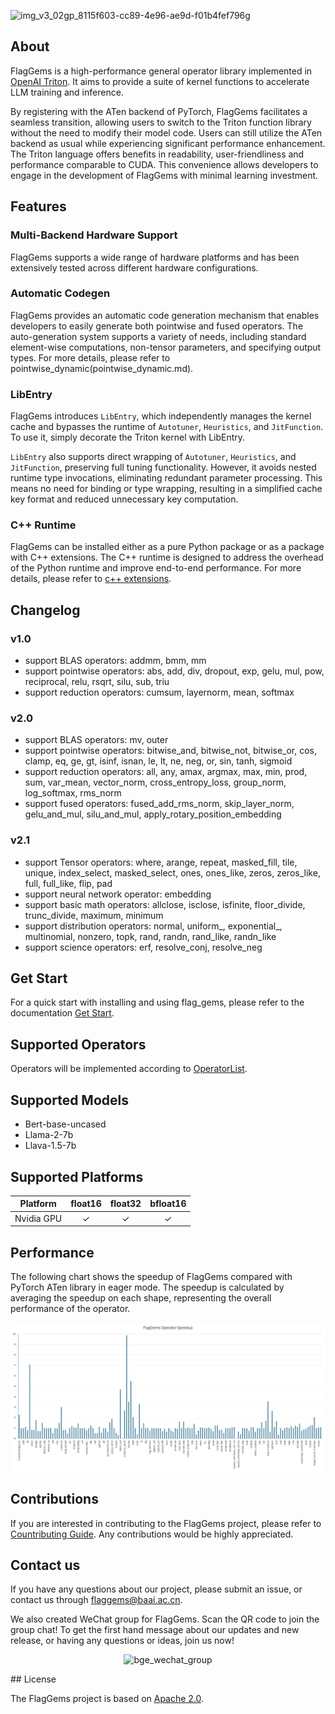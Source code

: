![img_v3_02gp_8115f603-cc89-4e96-ae9d-f01b4fef796g](https://github.com/user-attachments/assets/97950fc6-62bb-4b6a-b8d5-5751c14492fa)

## About

FlagGems is a high-performance general operator library implemented in [OpenAI Triton](https://github.com/openai/triton). It aims to provide a suite of kernel functions to accelerate LLM training and inference.

By registering with the ATen backend of PyTorch, FlagGems facilitates a seamless transition, allowing users to switch to the Triton function library without the need to modify their model code. Users can still utilize the ATen backend as usual while experiencing significant performance enhancement. The Triton language offers benefits in readability, user-friendliness and performance comparable to CUDA. This convenience allows developers to engage in the development of FlagGems with minimal learning investment.

## Features

### Multi-Backend Hardware Support

FlagGems supports a wide range of hardware platforms and has been extensively tested across different hardware configurations.

### Automatic Codegen

FlagGems provides an automatic code generation mechanism that enables developers to easily generate both pointwise and fused operators.
The auto-generation system supports a variety of needs, including standard element-wise computations, non-tensor parameters, and specifying output types.
For more details, please refer to pointwise_dynamic(pointwise_dynamic.md).

### LibEntry

FlagGems introduces `LibEntry`, which independently manages the kernel cache and bypasses the runtime of `Autotuner`, `Heuristics`, and `JitFunction`. To use it, simply decorate the Triton kernel with LibEntry.

`LibEntry` also supports direct wrapping of `Autotuner`, `Heuristics`, and `JitFunction`, preserving full tuning functionality. However, it avoids nested runtime type invocations, eliminating redundant parameter processing. This means no need for binding or type wrapping, resulting in a simplified cache key format and reduced unnecessary key computation.

### C++ Runtime

FlagGems can be installed either as a pure Python package or as a package with C++ extensions. The C++ runtime is designed to address the overhead of the Python runtime and improve end-to-end performance.
For more details, please refer to [c++ extensions](build_flaggems_with_c_extensions.md).

## Changelog

### v1.0

- support BLAS operators: addmm, bmm, mm
- support pointwise operators: abs, add, div, dropout, exp, gelu, mul, pow, reciprocal, relu, rsqrt, silu, sub, triu
- support reduction operators: cumsum, layernorm, mean, softmax

### v2.0

- support BLAS operators: mv, outer
- support pointwise operators: bitwise_and, bitwise_not, bitwise_or, cos, clamp, eq, ge, gt, isinf, isnan, le, lt, ne, neg, or, sin, tanh, sigmoid
- support reduction operators: all, any, amax, argmax, max, min, prod, sum, var_mean, vector_norm, cross_entropy_loss, group_norm, log_softmax, rms_norm
- support fused operators: fused_add_rms_norm, skip_layer_norm, gelu_and_mul, silu_and_mul, apply_rotary_position_embedding

### v2.1

- support Tensor operators: where, arange, repeat, masked_fill, tile, unique, index_select, masked_select, ones, ones_like, zeros, zeros_like, full, full_like, flip, pad
- support neural network operator: embedding
- support basic math operators: allclose, isclose, isfinite, floor_divide, trunc_divide, maximum, minimum
- support distribution operators: normal, uniform\_, exponential\_, multinomial, nonzero, topk, rand, randn, rand_like, randn_like
- support science operators: erf, resolve_conj, resolve_neg

## Get Start

For a quick start with installing and using flag_gems, please refer to the documentation [Get Start](get_start_with_flaggems.md).

## Supported Operators

Operators will be implemented according to [OperatorList](operator_list.md).

## Supported Models

- Bert-base-uncased
- Llama-2-7b
- Llava-1.5-7b

## Supported Platforms

|  Platform  | float16 | float32 | bfloat16 |
| :--------: | :-----: | :-----: | :------: |
| Nvidia GPU |    ✓    |    ✓    |    ✓     |

## Performance

The following chart shows the speedup of FlagGems compared with PyTorch ATen library in eager mode. The speedup is calculated by averaging the speedup on each shape, representing the overall performance of the operator.

![Operator Speedup](assets/speedup-20250423.png)

## Contributions

If you are interested in contributing to the FlagGems project, please refer to [Countributing Guide](code_countribution.md). Any contributions would be highly appreciated.

## Contact us

If you have any questions about our project, please submit an issue, or contact us through <a href="mailto:flaggems@baai.ac.cn">flaggems@baai.ac.cn</a>.

We also created WeChat group for FlagGems. Scan the QR code to join the group chat! To get the first hand message about our updates and new release, or having any questions or ideas, join us now!

<p align="center">
 <img src="https://github.com/user-attachments/assets/69019a23-0550-44b1-ac42-e73f06cb55d6" alt="bge_wechat_group" class="center" width="200">
</p>
## License

The FlagGems project is based on [Apache 2.0](https://github.com/FlagOpen/FlagGems/blob/master/LICENSE).
